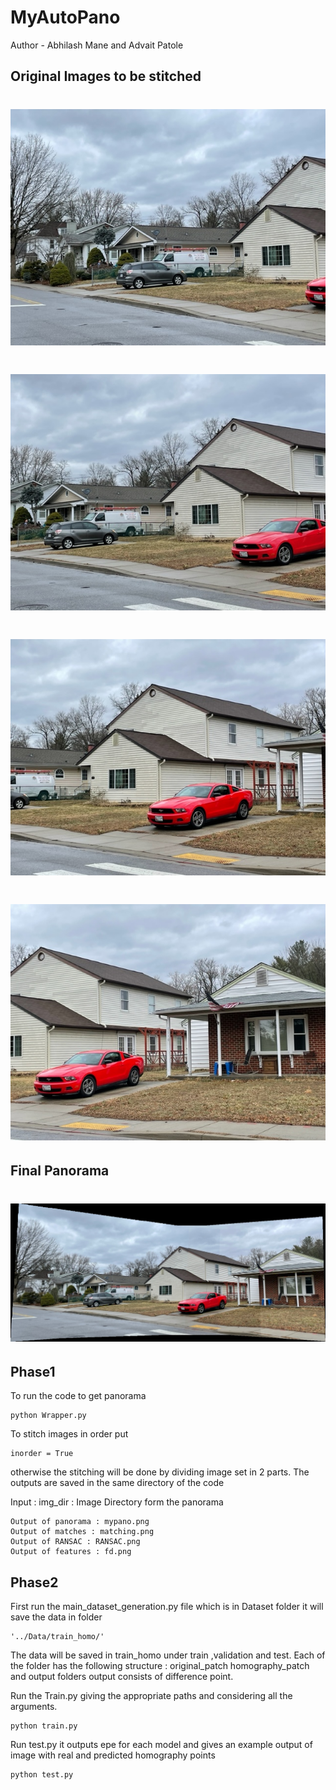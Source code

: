 # MyAutoPano 
Author - Abhilash Mane and Advait Patole
## Original Images to be stitched
# ![1](https://github.com/abhilash1998/myautopano/blob/main/images/1.jpg)
# ![2](https://github.com/abhilash1998/myautopano/blob/main/images/2.jpg)
# ![3](https://github.com/abhilash1998/myautopano/blob/main/images/3.jpg)
# ![4](https://github.com/abhilash1998/myautopano/blob/main/images/4.jpg)

## Final Panorama
# ![5](https://github.com/abhilash1998/myautopano/blob/main/images/5.jpg)

## Phase1
To run the code to get panorama 
```
python Wrapper.py
```
To stitch images in order put 
```
inorder = True
```
otherwise the stitching will be done by dividing image set in 2 parts.
The outputs are saved in the same directory of the code

Input : img_dir : Image Directory form the panorama

```
Output of panorama : mypano.png
Output of matches : matching.png
Output of RANSAC : RANSAC.png
Output of features : fd.png
```

## Phase2
First run the main_dataset_generation.py file which is in Dataset folder it will save the data in folder 
```
'../Data/train_homo/'
```

The data will be saved in train_homo under train ,validation and test. Each of the folder has the following structure : original_patch homography_patch and output folders output consists of difference point.

Run the Train.py giving the appropriate paths and considering all the arguments. 
```
python train.py
```

Run test.py it outputs epe for each model and gives an example output of image with real and predicted homography points 
```
python test.py
```
